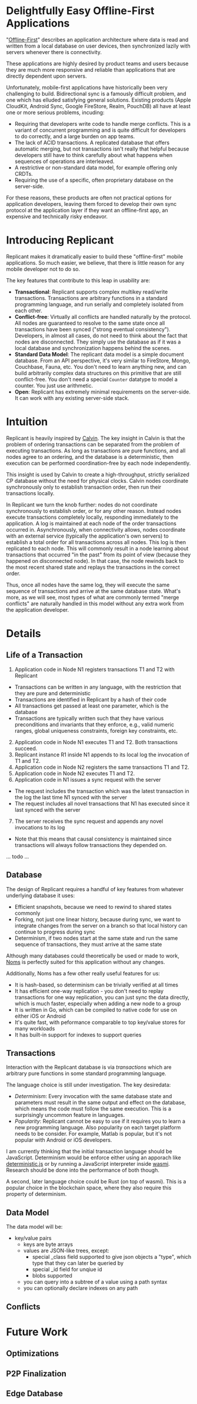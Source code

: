 # Delightfully Easy Offline-First Applications

"[Offline-First](https://www.google.com/search?q=offline+first)" describes an application architecture where
data is read and written from a local database on user devices, then synchronized lazily with servers whenever
there is connectivity.

These applications are highly desired by product teams and users because they are much more responsive and
reliable than applications that are directly dependent upon servers.

Unfortunately, mobile-first applications have historically been very challenging to build. Bidirectional
sync is a famously difficult problem, and one which has elluded satisfying general
solutions. Existing products (Apple CloudKit, Android Sync, Google FireStore, Realm, PouchDB) all have at
least one or more serious problems, incuding:

* Requiring that developers write code to handle merge conflicts. This is a variant of concurrent programming
and is quite difficult for developers to do correctly, and a large burden on app teams.
* The lack of ACID transactions. A replicated database that offers automatic merging, but not transactions
isn't really that helpful because developers still have to think carefully about what happens when sequences
of operations are interleaved.
* A restrictive or non-standard data model, for example offering only CRDTs.
* Requiring the use of a specific, often proprietary database on the server-side.

For these reasons, these products are often not practical options for application developers, leaving them
forced to develop their own sync protocol at the application layer if they want an offline-first app, an
expensive and technically risky endeavor.

# Introducing Replicant

Replicant makes it dramatically easier to build these "offline-first" mobile applications. So much easier,
we believe, that there is little reason for any mobile developer not to do so.

The key features that contribute to this leap in usability are:

* **Transactional**: Replicant supports complex multikey read/write transactions. Transactions are arbitrary
functions in a standard programming language, and run serially and completely isolated from each other.
* **Conflict-free**: Virtually all conflicts are handled naturally by the protocol. All nodes are guaranteed
to resolve to the same state once all transactions have been synced ("strong eventual consistency"). Developers,
in almost all cases, do not need to think about the fact that nodes are disconnected. They simply use the database as if
it was a local database and synchronization happens behind the scenes.
* **Standard Data Model**: The replicant data model is a simple document database. From an API perspective, it's
very similar to FireStore, Mongo, Couchbase, Fauna, etc. You don't need to learn anything new, and can build
arbitrarily complex data structures on this primitive that are still conflict-free. You don't need a special `Counter` datatype to model a counter. You just use arithmetic.
* **Open**: Replicant has extremely minimal requirements on the server-side. It can work with any existing
server-side stack.

# Intuition

Replicant is heavily inspired by [Calvin](http://cs.yale.edu/homes/thomson/publications/calvin-sigmod12.pdf).
The key insight in Calvin is that the problem of ordering transactions can be separated from the problem of
executing transactions. As long as transactions are pure functions, and all nodes agree to an ordering, and
the database is a deterministic, then execution can be performed coordination-free by each node independently.

This insight is used by Calvin to create a high-throughput, strictly serialized CP database without the need
for physical clocks. Calvin nodes coordinate synchronously only to establish transaction order, then run their
transactions locally.

In Replicant we turn the knob further: nodes do not coordinate synchronously to establish order, or for any
other reason. Instead nodes execute transactions completely locally, responding immediately to the
application. A log is maintained at each node of the order transactions occurred in. Asynchronously, when
connectivity allows, nodes coordinate with an external service (typically the application's own servers)
to establish a total order for all transactions across all nodes. This log is then replicated to each node.
This will commonly result in a node learning about transactions that occurred "in the past" from its point
of view (because they happened on disconnected node). In that case, the node rewinds back to the most recent
shared state and replays the transactions in the correct order.

Thus, once all nodes have the same log, they will execute the same sequence of transactions and arrive at the
same database state. What's more, as we will see, most types of what are commonly termed "merge conflicts"
are naturally handled in this model without any extra work from the application developer.

# Details

## Life of a Transaction

1. Application code in Node N1 registers transactions T1 and T2 with Replicant
  - Transactions can be written in any language, with the restriction that they are pure and deterministic
  - Transactions are identified in Replicant by a hash of their code
  - All transactions get passed at least one parameter, which is the database
  - Transactions are typically written such that they have various preconditions and invariants that they enforce,
    e.g., valid numeric ranges, global uniqueness constraints, foreign key constraints, etc.
2. Application code in Node N1 executes T1 and T2. Both transactions succeed.
3. Replicant instance R1 inside N1 appends to its local log the invocation of T1 and T2.
4. Application code in Node N2 registers the same transactions T1 and T2.
5. Application code in Node N2 executes T1 and T2.
6. Application code in N1 issues a sync request with the server
  - The request includes the transaction which was the latest transaction in the log the last time N1 synced with the server
  - The request includes all novel transactions that N1 has executed since it last synced with the server
7. The server receives the sync request and appends any novel invocations to its log
  - Note that this means that causal consistency is maintained since transactions will always follow transactions they depended on.

... todo ...

## Database

The design of Replicant requires a handful of key features from whatever underlying database it uses:

* Efficient snapshots, because we need to rewind to shared states commonly
* Forking, not just one linear history, because during sync, we want to integrate changes from the server on a branch so that local history can continue to progress during sync
* Determinism, if two nodes start at the same state and run the same sequence of transactions, they must arrive at the same state

Although many databases could theoretically be used or made to work, [Noms](https://github.com/attic-labs/noms) is perfectly suited for this application without any changes.

Additionally, Noms has a few other really useful features for us:

* It is hash-based, so determinism can be trivially verified at all times
* It has efficient one-way replication - you don't need to replay transactions for one way replication, you can just sync the data directly, which is much faster, especially when adding a new node to a group
* It is written in Go, which can be compiled to native code for use on either iOS or Android
* It's quite fast, with peformance comparable to top key/value stores for many workloads
* It has built-in support for indexes to support queries

## Transactions

Interaction with the Replicant database is via _transactions_ which are arbitrary pure functions in some standard
programming language.

The language choice is still under investigation. The key desiredata:

* *Determinism*: Every invocation with the same database state and parameters must result in the same output
and effect on the database, which means the code must follow the same execution. This is a surprisingly uncommon
feature in languages.
* *Popularity*: Replicant cannot be easy to use if it requires you to learn a new programming language. Also
popularity on each target platform needs to be consider. For example, Matlab is popular, but it's not popular
with Android or iOS developers.

I am currently thinking that the initial transaction language should be JavaScript. Determinism would be enforce
either using an apporach like [deterministic.js](https://deterministic.js.org/) or by running a JavaScript
interpreter inside [wasmi](https://github.com/paritytech/wasmi). Research should be done into the performance of
both though.

A second, later language choice could be Rust (on top of wasmi). This is a popular choice in the blockchain space,
where they also require this property of determinism.

## Data Model

The data model will be:

* key/value pairs
  - keys are byte arrays
  - values are JSON-like trees, except:
    - special _class field supported to give json objects a "type", which type that they can later be queried by
    - special _id field for unqiue id
    - blobs supported
  - you can query into a subtree of a value using a path syntax
  - you can optionally declare indexes on any path

## Conflicts

# Future Work

## Optimizations

## P2P Finalization

## Edge Database
